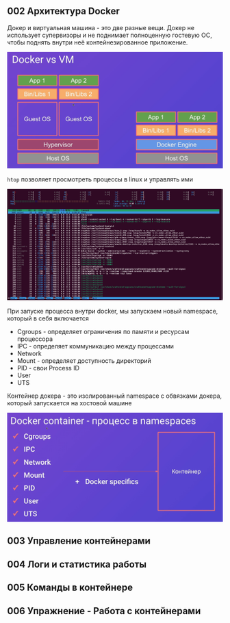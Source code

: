 

## 002 Архитектура Docker

Докер и виртуальная машина - это две разные вещи. Докер не использует супервизоры и не поднимает полноценную гостевую ОС, чтобы поднять внутри неё контейнезированное приложение.

![](_png/Pasted%20image%2020230805120540.png)

`htop` позволяет просмотреть процессы в linux и управлять ими

![](_png/Pasted%20image%2020230805121057.png)

При запуске процесса внутри docker, мы запускаем новый namespace, который в себя включается 
- Cgroups - определяет ограничения по памяти и ресурсам процессора
- IPC - определяет коммуникацию между процессами
- Network
- Mount - определяет доступность директорий
- PID - свои Process ID
- User 
- UTS

Контейнер докера - это изолированный namespace с обвязками докера, который запускается на хостовой машине

![](_png/Pasted%20image%2020230805122940.png)










## 003 Управление контейнерами



## 004 Логи и статистика работы



## 005 Команды в контейнере



## 006 Упражнение - Работа с контейнерами






